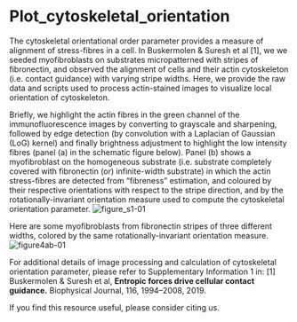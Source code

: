 # Plot_cytoskeletal_orientation
The cytoskeletal orientational order parameter provides a measure of alignment of stress-fibres in a cell. In Buskermolen & Suresh et al [1], we we seeded myofibroblasts on substrates micropatterned with stripes of fibronectin, and observed the alignment of cells and their actin cytoskeleton (i.e. contact guidance) with varying stripe widths. Here, we provide the raw data and scripts used to process actin-stained images to visualize local orientation of cytoskeleton.

Briefly, we highlight the actin fibres in the green channel of the immunofluorescence images by converting to grayscale and sharpening, followed by edge detection (by convolution with a Laplacian of Gaussian (LoG) kernel) and finally brightness adjustment to highlight the low intensity fibres (panel (a) in the schematic figure below). Panel (b) shows a myofibroblast on the homogeneous substrate (i.e. substrate completely covered with fibronectin (or) infinite-width substrate) in which the actin stress-fibres are detected from “fibreness” estimation, and coloured by their respective orientations with respect to the stripe direction, and by the rotationally-invariant orientation measure used to compute the cytoskeletal orientation parameter.
![figure_s1-01](https://github.com/hamsinisuresh/Plot_cytoskeletal_orientation/assets/46113011/44951e16-7243-4b26-920c-56766510db74)

Here are some myofibroblasts from fibronectin stripes of three different widths, colored by the same rotationally-invariant orientation measure.
![figure4ab-01](https://github.com/hamsinisuresh/Plot_cytoskeletal_orientation/assets/46113011/faa509b4-8939-448a-90e4-59aad25de986)


For additional details of image processing and calculation of cytoskeletal orientation parameter, please refer to Supplementary Information 1 in:
[1] Buskermolen & Suresh et al, **Entropic forces drive cellular contact guidance.** Biophysical Journal, 116, 1994–2008, 2019.

If you find this resource useful, please consider citing us.
